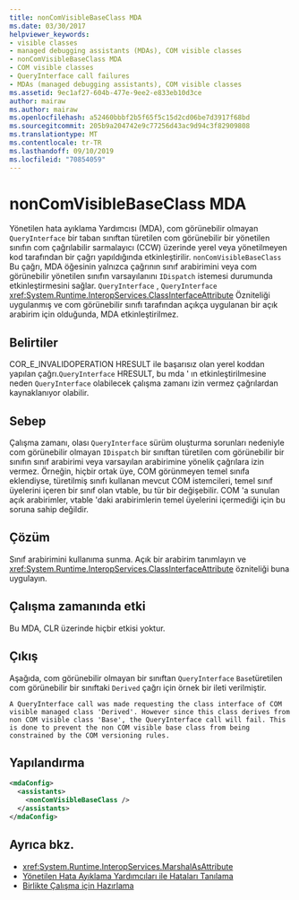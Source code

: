 ```yaml
---
title: nonComVisibleBaseClass MDA
ms.date: 03/30/2017
helpviewer_keywords:
- visible classes
- managed debugging assistants (MDAs), COM visible classes
- nonComVisibleBaseClass MDA
- COM visible classes
- QueryInterface call failures
- MDAs (managed debugging assistants), COM visible classes
ms.assetid: 9ec1af27-604b-477e-9ee2-e833eb10d3ce
author: mairaw
ms.author: mairaw
ms.openlocfilehash: a52460bbbf2b5f65f5c15d2cd06be7d3917f68bd
ms.sourcegitcommit: 205b9a204742e9c77256d43ac9d94c3f82909808
ms.translationtype: MT
ms.contentlocale: tr-TR
ms.lasthandoff: 09/10/2019
ms.locfileid: "70854059"
---
```

# <a name="noncomvisiblebaseclass-mda"></a>nonComVisibleBaseClass MDA
Yönetilen hata ayıklama Yardımcısı (MDA), com görünebilir olmayan `QueryInterface` bir taban sınıftan türetilen com görünebilir bir yönetilen sınıfın com çağrılabilir sarmalayıcı (CCW) üzerinde yerel veya yönetilmeyen kod tarafından bir çağrı yapıldığında etkinleştirilir. `nonComVisibleBaseClass`  Bu çağrı, MDA öğesinin yalnızca çağrının sınıf arabirimini veya com görünebilir yönetilen sınıfın varsayılanını `IDispatch` istemesi durumunda etkinleştirmesini sağlar. `QueryInterface`  , `QueryInterface` <xref:System.Runtime.InteropServices.ClassInterfaceAttribute> Özniteliği uygulanmış ve com görünebilir sınıfı tarafından açıkça uygulanan bir açık arabirim için olduğunda, MDA etkinleştirilmez.  
  
## <a name="symptoms"></a>Belirtiler  
 COR_E_INVALIDOPERATION HRESULT ile başarısız olan yerel koddan yapılan çağrı.`QueryInterface`  HRESULT, bu mda ' ın etkinleştirilmesine neden `QueryInterface` olabilecek çalışma zamanı izin vermez çağrılardan kaynaklanıyor olabilir.  
  
## <a name="cause"></a>Sebep  
 Çalışma zamanı, olası `QueryInterface` sürüm oluşturma sorunları nedeniyle com görünebilir olmayan `IDispatch` bir sınıftan türetilen com görünebilir bir sınıfın sınıf arabirimi veya varsayılan arabirimine yönelik çağrılara izin vermez.  Örneğin, hiçbir ortak üye, COM görünmeyen temel sınıfa eklendiyse, türetilmiş sınıfı kullanan mevcut COM istemcileri, temel sınıf üyelerini içeren bir sınıf olan vtable, bu tür bir değişebilir.  COM 'a sunulan açık arabirimler, vtable 'daki arabirimlerin temel üyelerini içermediği için bu soruna sahip değildir.  
  
## <a name="resolution"></a>Çözüm  
 Sınıf arabirimini kullanıma sunma. Açık bir arabirim tanımlayın ve <xref:System.Runtime.InteropServices.ClassInterfaceAttribute> özniteliği buna uygulayın.  
  
## <a name="effect-on-the-runtime"></a>Çalışma zamanında etki  
 Bu MDA, CLR üzerinde hiçbir etkisi yoktur.  
  
## <a name="output"></a>Çıkış  
 Aşağıda, com görünebilir olmayan bir sınıftan `QueryInterface` `Base`türetilen com görünebilir bir sınıftaki `Derived` çağrı için örnek bir ileti verilmiştir.  
  
```output
A QueryInterface call was made requesting the class interface of COM   
visible managed class 'Derived'. However since this class derives from   
non COM visible class 'Base', the QueryInterface call will fail. This   
is done to prevent the non COM visible base class from being   
constrained by the COM versioning rules.   
```  
  
## <a name="configuration"></a>Yapılandırma  
  
```xml  
<mdaConfig>  
  <assistants>  
    <nonComVisibleBaseClass />  
  </assistants>  
</mdaConfig>  
```  
  
## <a name="see-also"></a>Ayrıca bkz.

- <xref:System.Runtime.InteropServices.MarshalAsAttribute>
- [Yönetilen Hata Ayıklama Yardımcıları ile Hataları Tanılama](../../../docs/framework/debug-trace-profile/diagnosing-errors-with-managed-debugging-assistants.md)
- [Birlikte Çalışma için Hazırlama](../../../docs/framework/interop/interop-marshaling.md)
